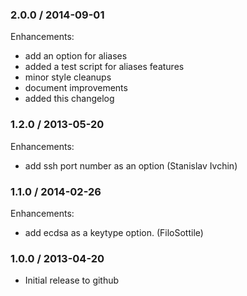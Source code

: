 ### 2.0.0 / 2014-09-01

Enhancements:

* add an option for aliases
* added a test script for aliases features
* minor style cleanups
* document improvements
* added this changelog


### 1.2.0 / 2013-05-20

Enhancements:

* add ssh port number as an option (Stanislav Ivchin)


### 1.1.0 / 2014-02-26

Enhancements:

* add ecdsa as a keytype option. (FiloSottile)


### 1.0.0 / 2013-04-20

* Initial release to github
